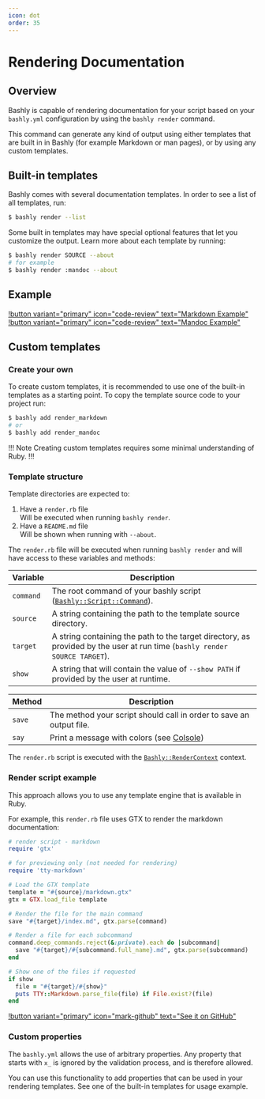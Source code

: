 ```yaml
---
icon: dot
order: 35
---
```


# Rendering Documentation

## Overview

Bashly is capable of rendering documentation for your script based on
your `bashly.yml` configuration by using the `bashly render` command.

This command can generate any kind of output using either templates that are 
built in in Bashly (for example Markdown or man pages), or by using
any custom templates.

## Built-in templates

Bashly comes with several documentation templates. In order to see a list of
all templates, run:

```bash
$ bashly render --list
```

Some built in templates may have special optional features that let you 
customize the output. Learn more about each template by running:

```bash
$ bashly render SOURCE --about
# for example
$ bashly render :mandoc --about
```

## Example

[!button variant="primary" icon="code-review" text="Markdown Example"](https://github.com/DannyBen/bashly/tree/master/examples/render-markdown#readme) [!button variant="primary" icon="code-review" text="Mandoc Example"](https://github.com/DannyBen/bashly/tree/master/examples/render-mandoc#readme)

## Custom templates

### Create your own

To create custom templates, it is recommended to use one of the built-in
templates as a starting point. To copy the template source code to your project
run:

```bash
$ bashly add render_markdown
# or
$ bashly add render_mandoc
```

!!! Note
Creating custom templates requires some minimal understanding of Ruby.
!!!

### Template structure

Template directories are expected to:

1. Have a `render.rb` file  
   Will be executed when running `bashly render`.
2. Have a `README.md` file  
   Will be shown when running with `--about`.

The `render.rb` file will be executed when running `bashly render` and 
will have access to these variables and methods:

| Variable  | Description
|-----------|---------
| `command` | The root command of your bashly script ([`Bashly::Script::Command`](https://github.com/DannyBen/bashly/blob/master/lib/bashly/script/command.rb)).
| `source`  | A string containing the path to the template source directory.
| `target`  | A string containing the path to the target directory, as provided by the user at run time (`bashly render SOURCE TARGET`).
| `show`    | A string that will contain the value of `--show PATH` if provided by the user at runtime.

| Method | Description
|--------|-------------
| `save` | The method your script should call in order to save an output file.
| `say`  | Print a message with colors (see [Colsole](https://github.com/dannyben/colsole))

The `render.rb` script is executed with the [`Bashly::RenderContext`](https://github.com/DannyBen/bashly/blob/master/lib/bashly/render_context.rb) context.

### Render script example

This approach allows you to use any template engine that is available in Ruby.

For example, this `render.rb` file uses GTX to render the markdown
documentation:

```ruby render.rb
# render script - markdown
require 'gtx'

# for previewing only (not needed for rendering)
require 'tty-markdown'

# Load the GTX template
template = "#{source}/markdown.gtx"
gtx = GTX.load_file template

# Render the file for the main command
save "#{target}/index.md", gtx.parse(command)

# Render a file for each subcommand
command.deep_commands.reject(&:private).each do |subcommand|
  save "#{target}/#{subcommand.full_name}.md", gtx.parse(subcommand)
end

# Show one of the files if requested
if show
  file = "#{target}/#{show}"
  puts TTY::Markdown.parse_file(file) if File.exist?(file)
end
```

[!button variant="primary" icon="mark-github" text="See it on GitHub"](https://github.com/DannyBen/bashly/tree/master/lib/bashly/libraries/render/markdown)

### Custom properties

The `bashly.yml` allows the use of arbitrary properties. Any property that starts with `x_` is
ignored by the validation process, and is therefore allowed.

You can use this functionality to add properties that can be used in your
rendering templates. See one of the built-in templates for usage example.
